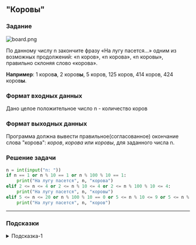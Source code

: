 ## "Коровы"

### Задание

![board.png](img/cow2.gif) 

По данному числу n закончите фразу «На лугу пасется...» одним из возможных продолжений:
 «n коров», «n корова», «n коровы», правильно склоняя слово «корова».

**Например**: 1 коров**а**, 2 коров**ы**, 5 коров, 125 коров, 414 коров, 424 коров**ы**.

### Формат входных данных

Дано целое положительное число n - количество коров

### Формат выходных данных

Программа должна вывести правильное(согласованное) окончание слова "корова": 
_коров_, _корова_ или _коровы_, для заданного числа n.

### Решение задачи

```python
n = int(input("n: "))
if n == 1 or n % 10 == 1 or n % 100 % 10 == 1:
    print("На лугу пасется", n, "корова")
elif 2 <= n <= 4 or 2 <= n % 10 <= 4 or 2 <= n % 100 % 10 <= 4:
    print("На лугу пасется", n, "коровы")
elif 5 <= n <= 20 or n % 100 % 10 == 0 or 5 <= n % 10 <= 9 or 5 <= n % 100 % 10 <= 9:
    print("На лугу пасется", n, "коров")
```

---
### Подсказки

<details>
<summary>Подсказка-1</summary>
Возьмите листок бумаги и выписывайте все согласования: <br>
<i>1 корова</i> <br>
<i>2, 3, 4 коровы</i> <br>
<i>5 коров</i><br>
... <br>
пока не найдете закономерность.
</details>
